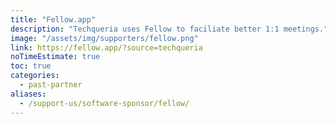 ```yaml
---
title: "Fellow.app"
description: "Techqueria uses Fellow to faciliate better 1:1 meetings."
image: "/assets/img/supporters/fellow.png"
link: https://fellow.app/?source=techqueria
noTimeEstimate: true
toc: true
categories:
  - past-partner
aliases:
  - /support-us/software-sponsor/fellow/
---
```

